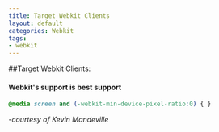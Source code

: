 ```yaml
---
title: Target Webkit Clients
layout: default
categories: Webkit
tags: 
- webkit
---
```


##Target Webkit Clients:
####	  Webkit's support is best support
	  
```css
@media screen and (-webkit-min-device-pixel-ratio:0) { }
```

<em>-courtesy of Kevin Mandeville</em>